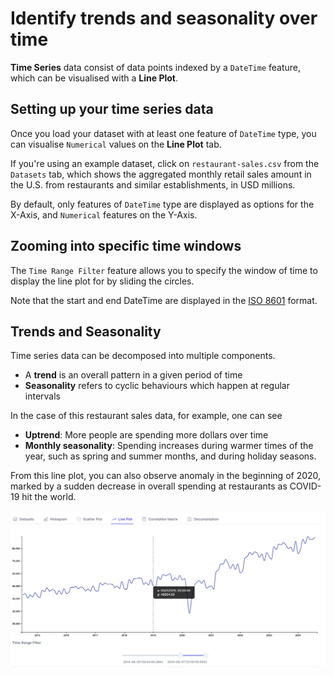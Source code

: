 # Identify trends and seasonality over time

**Time Series** data consist of data points indexed by a `DateTime` feature, which can be visualised with a **Line Plot**.

## Setting up your time series data

Once you load your dataset with at least one feature of `DateTime` type, you can visualise `Numerical` values on the **Line Plot** tab.

If you're using an example dataset, click on `restaurant-sales.csv` from the `Datasets` tab, which shows the aggregated monthly retail sales amount in the U.S. from restaurants and similar establishments, in USD millions.

By default, only features of `DateTime` type are displayed as options for the X-Axis, and `Numerical` features on the Y-Axis.

## Zooming into specific time windows

The `Time Range Filter` feature allows you to specify the window of time to display the line plot for by sliding the circles.

Note that the start and end DateTime are displayed in the [ISO 8601](https://en.wikipedia.org/wiki/ISO_8601) format.

## Trends and Seasonality
Time series data can be decomposed into multiple components.

- A **trend** is an overall pattern in a given period of time
- **Seasonality** refers to cyclic behaviours which happen at regular intervals

In the case of this restaurant sales data, for example, one can see

- **Uptrend**: More people are spending more dollars over time
- **Monthly seasonality**: Spending increases during warmer times of the year, such as spring and summer months, and during holiday seasons.

From this line plot, you can also observe anomaly in the beginning of 2020, marked by a sudden decrease in overall spending at restaurants as COVID-19 hit the world.

![restraunt_sales](images/restaurant_sales_lineplot.png)


